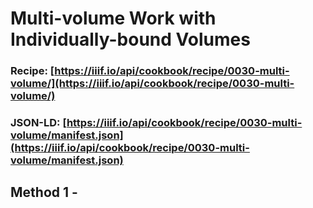 # Multi-volume Work with Individually-bound Volumes
### Recipe: [https://iiif.io/api/cookbook/recipe/0030-multi-volume/](https://iiif.io/api/cookbook/recipe/0030-multi-volume/)
### JSON-LD: [https://iiif.io/api/cookbook/recipe/0030-multi-volume/manifest.json](https://iiif.io/api/cookbook/recipe/0030-multi-volume/manifest.json)

## Method 1 - 
